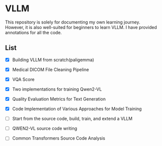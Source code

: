 # VLLM

This repository is solely for documenting my own learning journey. However, it is also well-suited for beginners to learn VLLM. I have provided annotations for all the code.



##  List

- [x] Building VLLM from scratch(paligemma)
- [x] Medical DICOM File Cleaning Pipeline
- [x] VQA Score
- [x] Two implementations for training Qwen2-VL
- [x] Quality Evaluation Metrics for Text Generation
- [x] Code Implementation of Various Approaches for Model Training
- [ ] Start from the source code, build, train, and extend a VLLM
- [ ] QWEN2-VL source code writing
- [ ] Common Transformers Source Code Analysis

